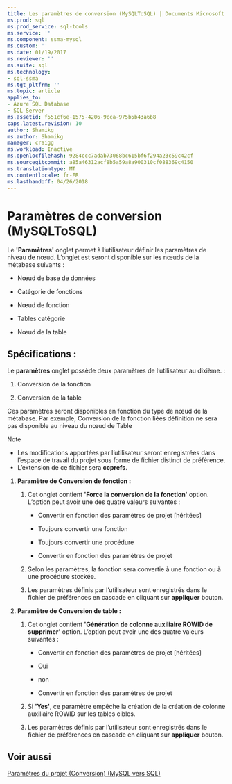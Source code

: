 ```yaml
---
title: Les paramètres de conversion (MySQLToSQL) | Documents Microsoft
ms.prod: sql
ms.prod_service: sql-tools
ms.service: ''
ms.component: ssma-mysql
ms.custom: ''
ms.date: 01/19/2017
ms.reviewer: ''
ms.suite: sql
ms.technology:
- sql-ssma
ms.tgt_pltfrm: ''
ms.topic: article
applies_to:
- Azure SQL Database
- SQL Server
ms.assetid: f551cf6e-1575-4206-9cca-975b5b43a6b8
caps.latest.revision: 10
author: Shamikg
ms.author: Shamikg
manager: craigg
ms.workload: Inactive
ms.openlocfilehash: 9284ccc7adab73068bc615bf6f294a23c59c42cf
ms.sourcegitcommit: a85a46312acf8b5a59a8a900310cf088369c4150
ms.translationtype: MT
ms.contentlocale: fr-FR
ms.lasthandoff: 04/26/2018
---
```

# <a name="conversion-settings-mysqltosql"></a>Paramètres de conversion (MySQLToSQL)
Le **'Paramètres'** onglet permet à l’utilisateur définir les paramètres de niveau de nœud. L’onglet est seront disponible sur les nœuds de la métabase suivants :  
  
-   Nœud de base de données  
  
-   Catégorie de fonctions  
  
-   Nœud de fonction  
  
-   Tables catégorie  
  
-   Nœud de la table  
  
## <a name="specifications"></a>Spécifications :  
Le **paramètres** onglet possède deux paramètres de l’utilisateur au dixième. :  
  
1.  Conversion de la fonction  
  
2.  Conversion de la table  
  
Ces paramètres seront disponibles en fonction du type de nœud de la métabase. Par exemple, Conversion de la fonction liées définition ne sera pas disponible au niveau du nœud de Table  
  
> [!NOTE]  
> -   Les modifications apportées par l’utilisateur seront enregistrées dans l’espace de travail du projet sous forme de fichier distinct de préférence.  
> -   L’extension de ce fichier sera **ccprefs**.  
  
1.  **Paramètre de Conversion de fonction :**  
  
    1.  Cet onglet contient **'Force la conversion de la fonction'** option. L’option peut avoir une des quatre valeurs suivantes :  
  
        -   Convertir en fonction des paramètres de projet [héritées]  
  
        -   Toujours convertir une fonction  
  
        -   Toujours convertir une procédure  
  
        -   Convertir en fonction des paramètres de projet  
  
    2.  Selon les paramètres, la fonction sera convertie à une fonction ou à une procédure stockée.  
  
    3.  Les paramètres définis par l’utilisateur sont enregistrés dans le fichier de préférences en cascade en cliquant sur **appliquer** bouton.  
  
2.  **Paramètre de Conversion de table :**  
  
    1.  Cet onglet contient **'Génération de colonne auxiliaire ROWID de supprimer'** option. L’option peut avoir une des quatre valeurs suivantes :  
  
        -   Convertir en fonction des paramètres de projet [héritées]  
  
        -   Oui  
  
        -   non  
  
        -   Convertir en fonction des paramètres de projet  
  
    2.  Si **'Yes'**, ce paramètre empêche la création de la création de colonne auxiliaire ROWID sur les tables cibles.  
  
    3.  Les paramètres définis par l’utilisateur sont enregistrés dans le fichier de préférences en cascade en cliquant sur **appliquer** bouton.  
  
## <a name="see-also"></a>Voir aussi  
[Paramètres du projet (Conversion) (MySQL vers SQL)](http://msdn.microsoft.com/en-us/7ad5fe44-6445-4ba8-a457-5af792631f11)  
  
